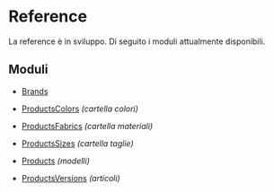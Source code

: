 # Reference

La reference è in sviluppo.
Di seguito i moduli attualmente disponibili.

## Moduli
- [Brands](./modules/brands/index.md)
- [ProductsColors](./modules/productsColors/index.md) *(cartella colori)*
- [ProductsFabrics](./modules/productsFabrics/index.md) *(cartella materiali)*
- [ProductsSizes](./modules/productsSizes/index.md) *(cartella taglie)*

- [Products](./modules/products/index.md) *(modelli)*
- [ProductsVersions](./modules/productsVersions/index.md) *(articoli)*
